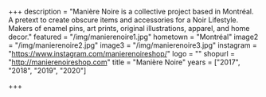 +++
description = "Manière Noire is a collective project based in Montréal. A pretext to create obscure items and accessories for a Noir Lifestyle. Makers of enamel pins, art prints, original illustrations, apparel, and home decor.⁣"
featured = "/img/manierenoire1.jpg"
hometown = "Montréal"
image2 = "/img/manierenoire2.jpg"
image3 = "/img/manierenoire3.jpg"
instagram = "https://www.instagram.com/manierenoireshop/"
logo = ""
shopurl = "http://manierenoireshop.com"
title = "Manière Noire"
years = ["2017", "2018", "2019", "2020"]

+++
